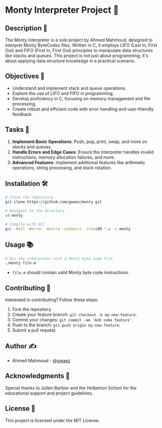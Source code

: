 
# Monty Interpreter Project 🚀

## Description 📘
The Monty Interpreter is a solo project by Ahmed Mahmoud, designed to interpret Monty ByteCodes files. Written in C, it employs LIFO (Last In, First Out) and FIFO (First In, First Out) principles to manipulate data structures like stacks and queues. This project is not just about programming; it's about applying data structure knowledge in a practical scenario.

## Objectives 🎯
- Understand and implement stack and queue operations.
- Explore the use of LIFO and FIFO in programming.
- Develop proficiency in C, focusing on memory management and file processing.
- Create robust and efficient code with error handling and user-friendly feedback.

## Tasks 📝
1. **Implement Basic Operations**: Push, pop, print, swap, and more on stacks and queues.
2. **Handle Errors and Edge Cases**: Ensure the interpreter handles invalid instructions, memory allocation failures, and more.
3. **Advanced Features**: Implement additional features like arithmetic operations, string processing, and stack rotation.

## Installation 🛠️
```bash
# Clone the repository
git clone https://github.com/gwaez/monty.git

# Navigate to the directory
cd monty

# Compile with GCC
gcc -Wall -Werror -Wextra -pedantic -std=c89 *.c -o monty
```

## Usage 📚
```bash
# Run the interpreter with a Monty byte code file
./monty file.m
```
- `file.m` should contain valid Monty byte code instructions.

## Contributing 🤝
Interested in contributing? Follow these steps:
1. Fork the repository.
2. Create your feature branch: `git checkout -b my-new-feature`.
3. Commit your changes: `git commit -am 'Add some feature'`.
4. Push to the branch: `git push origin my-new-feature`.
5. Submit a pull request.

## Author ✍️
- Ahmed Mahmoud - [@gwaez](https://github.com/gwaez)

## Acknowledgments 🙌
Special thanks to Julien Barbier and the Holberton School for the educational support and project guidelines.

## License 📃
This project is licensed under the MIT License.

